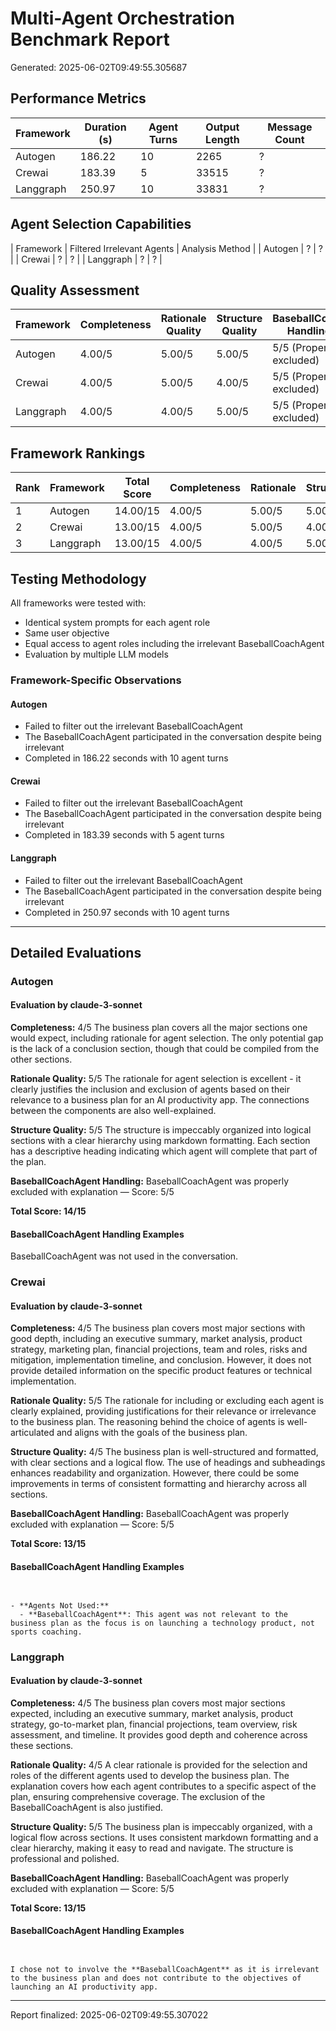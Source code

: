 # Multi-Agent Orchestration Benchmark Report

Generated: 2025-06-02T09:49:55.305687

## Performance Metrics

| Framework | Duration (s) | Agent Turns | Output Length | Message Count |
|-----------|--------------|-------------|----------------|----------------|
| Autogen | 186.22 | 10 | 2265 | ? |
| Crewai | 183.39 | 5 | 33515 | ? |
| Langgraph | 250.97 | 10 | 33831 | ? |

## Agent Selection Capabilities

| Framework | Filtered Irrelevant Agents | Analysis Method |
| Autogen | ? | ? |
| Crewai | ? | ? |
| Langgraph | ? | ? |

## Quality Assessment

| Framework | Completeness | Rationale Quality | Structure Quality | BaseballCoach Handling |
|-----------|--------------|-------------------|-------------------|------------------------|
| Autogen | 4.00/5 | 5.00/5 | 5.00/5 | 5/5 (Properly excluded) |
| Crewai | 4.00/5 | 5.00/5 | 4.00/5 | 5/5 (Properly excluded) |
| Langgraph | 4.00/5 | 4.00/5 | 5.00/5 | 5/5 (Properly excluded) |

## Framework Rankings

| Rank | Framework | Total Score | Completeness | Rationale | Structure |
|------|-----------|-------------|--------------|-----------|----------|
| 1 | Autogen | 14.00/15 | 4.00/5 | 5.00/5 | 5.00/5 |
| 2 | Crewai | 13.00/15 | 4.00/5 | 5.00/5 | 4.00/5 |
| 3 | Langgraph | 13.00/15 | 4.00/5 | 4.00/5 | 5.00/5 |

## Testing Methodology

All frameworks were tested with:

- Identical system prompts for each agent role
- Same user objective
- Equal access to agent roles including the irrelevant BaseballCoachAgent
- Evaluation by multiple LLM models

### Framework-Specific Observations

#### Autogen

- Failed to filter out the irrelevant BaseballCoachAgent
- The BaseballCoachAgent participated in the conversation despite being irrelevant
- Completed in 186.22 seconds with 10 agent turns

#### Crewai

- Failed to filter out the irrelevant BaseballCoachAgent
- The BaseballCoachAgent participated in the conversation despite being irrelevant
- Completed in 183.39 seconds with 5 agent turns

#### Langgraph

- Failed to filter out the irrelevant BaseballCoachAgent
- The BaseballCoachAgent participated in the conversation despite being irrelevant
- Completed in 250.97 seconds with 10 agent turns


---

## Detailed Evaluations

### Autogen

#### Evaluation by claude-3-sonnet

**Completeness:** 4/5
The business plan covers all the major sections one would expect, including rationale for agent selection. The only potential gap is the lack of a conclusion section, though that could be compiled from the other sections.

**Rationale Quality:** 5/5
The rationale for agent selection is excellent - it clearly justifies the inclusion and exclusion of agents based on their relevance to a business plan for an AI productivity app. The connections between the components are also well-explained.

**Structure Quality:** 5/5
The structure is impeccably organized into logical sections with a clear hierarchy using markdown formatting. Each section has a descriptive heading indicating which agent will complete that part of the plan.

**BaseballCoachAgent Handling:** BaseballCoachAgent was properly excluded with explanation — Score: 5/5

**Total Score: 14/15**

#### BaseballCoachAgent Handling Examples

BaseballCoachAgent was not used in the conversation.

### Crewai

#### Evaluation by claude-3-sonnet

**Completeness:** 4/5
The business plan covers most major sections with good depth, including an executive summary, market analysis, product strategy, marketing plan, financial projections, team and roles, risks and mitigation, implementation timeline, and conclusion. However, it does not provide detailed information on the specific product features or technical implementation.

**Rationale Quality:** 5/5
The rationale for including or excluding each agent is clearly explained, providing justifications for their relevance or irrelevance to the business plan. The reasoning behind the choice of agents is well-articulated and aligns with the goals of the business plan.

**Structure Quality:** 4/5
The business plan is well-structured and formatted, with clear sections and a logical flow. The use of headings and subheadings enhances readability and organization. However, there could be some improvements in terms of consistent formatting and hierarchy across all sections.

**BaseballCoachAgent Handling:** BaseballCoachAgent was properly excluded with explanation — Score: 5/5

**Total Score: 13/15**

#### BaseballCoachAgent Handling Examples

```


- **Agents Not Used:**
  - **BaseballCoachAgent**: This agent was not relevant to the business plan as the focus is on launching a technology product, not sports coaching.
```

### Langgraph

#### Evaluation by claude-3-sonnet

**Completeness:** 4/5
The business plan covers most major sections expected, including an executive summary, market analysis, product strategy, go-to-market plan, financial projections, team overview, risk assessment, and timeline. It provides good depth and coherence across these sections.

**Rationale Quality:** 4/5
A clear rationale is provided for the selection and roles of the different agents used to develop the business plan. The explanation covers how each agent contributes to a specific aspect of the plan, ensuring comprehensive coverage. The exclusion of the BaseballCoachAgent is also justified.

**Structure Quality:** 5/5
The business plan is impeccably organized, with a logical flow across sections. It uses consistent markdown formatting and a clear hierarchy, making it easy to read and navigate. The structure is professional and polished.

**BaseballCoachAgent Handling:** BaseballCoachAgent was properly excluded with explanation — Score: 5/5

**Total Score: 13/15**

#### BaseballCoachAgent Handling Examples

```


I chose not to involve the **BaseballCoachAgent** as it is irrelevant to the business plan and does not contribute to the objectives of launching an AI productivity app.
```


---

Report finalized: 2025-06-02T09:49:55.307022
